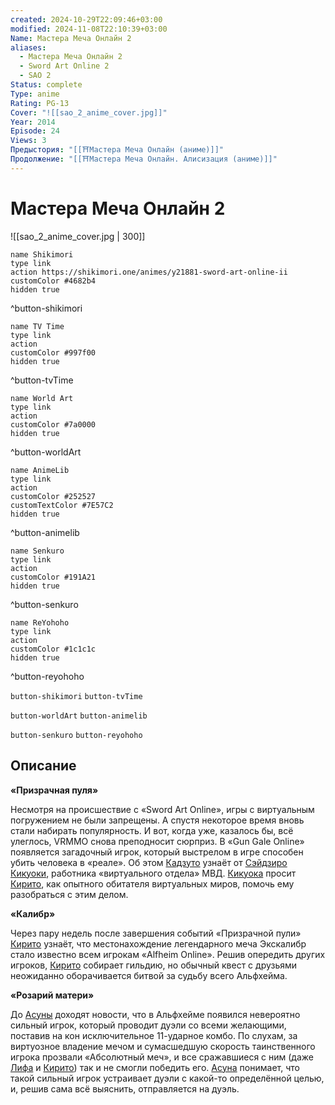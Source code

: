 ```yaml
---
created: 2024-10-29T22:09:46+03:00
modified: 2024-11-08T22:10:39+03:00
Name: Мастера Меча Онлайн 2
aliases:
  - Мастера Меча Онлайн 2
  - Sword Art Online 2
  - SAO 2
Status: complete
Type: anime
Rating: PG-13
Cover: "![[sao_2_anime_cover.jpg]]"
Year: 2014
Episode: 24
Views: 3
Предыстория: "[[⛩️Мастера Меча Онлайн (аниме)]]"
Продолжение: "[[⛩️Мастера Меча Онлайн. Алисизация (аниме)]]"
---
```


# Мастера Меча Онлайн 2

![[sao_2_anime_cover.jpg | 300]]

```button
name Shikimori
type link
action https://shikimori.one/animes/y21881-sword-art-online-ii
customColor #4682b4
hidden true
```
^button-shikimori

```button
name TV Time
type link
action 
customColor #997f00
hidden true
```
^button-tvTime

```button
name World Art
type link
action 
customColor #7a0000
hidden true
```
^button-worldArt

```button
name AnimeLib
type link
action 
customColor #252527
customTextColor #7E57C2
hidden true
```
^button-animelib

```button
name Senkuro
type link
action 
customColor #191A21
hidden true
```
^button-senkuro

```button
name ReYohoho
type link
action 
customColor #1c1c1c
hidden true
```
^button-reyohoho



`button-shikimori` `button-tvTime`

`button-worldArt` `button-animelib`

`button-senkuro` `button-reyohoho`

## Описание


**«Призрачная пуля»**

Несмотря на происшествие с «Sword Art Online», игры с виртуальным погружением не были запрещены. А спустя некоторое время вновь стали набирать популярность. И вот, когда уже, казалось бы, всё улеглось, VRMMO снова преподносит сюрприз. В «Gun Gale Online» появляется загадочный игрок, который выстрелом в игре способен убить человека в «реале». Об этом [Кадзуто](https://shikimori.one/characters/36765-kazuto-kirigaya) узнаёт от [Сэйдзиро Кикуоки](https://shikimori.one/characters/72205-seijirou-kikuoka), работника «виртуального отдела» МВД. [Кикуока](https://shikimori.one/characters/72205-seijirou-kikuoka) просит [Кирито](https://shikimori.one/characters/36765-kazuto-kirigaya), как опытного обитателя виртуальных миров, помочь ему разобраться с этим делом.


**«Калибр»**

Через пару недель после завершения событий «Призрачной пули» [Кирито](https://shikimori.one/characters/36765-kazuto-kirigaya) узнаёт, что местонахождение легендарного меча Экскалибр стало известно всем игрокам «Alfheim Online». Решив опередить других игроков, [Кирито](https://shikimori.one/characters/36765-kazuto-kirigaya) собирает гильдию, но обычный квест с друзьями неожиданно оборачивается битвой за судьбу всего Альфхейма.


**«Розарий матери»**

До [Асуны](https://shikimori.one/characters/36828-asuna-yuuki) доходят новости, что в Альфхейме появился невероятно сильный игрок, который проводит дуэли со всеми желающими, поставив на кон исключительное 11-ударное комбо. По слухам, за виртуозное владение мечом и сумасшедшую скорость таинственного игрока прозвали «Абсолютный меч», и все сражавшиеся с ним (даже [Лифа](https://shikimori.one/characters/36831-suguha-kirigaya) и [Кирито](https://shikimori.one/characters/36765-kazuto-kirigaya)) так и не смогли победить его. [Асуна](https://shikimori.one/characters/36828-asuna-yuuki) понимает, что такой сильный игрок устраивает дуэли с какой-то определённой целью, и, решив сама всё выяснить, отправляется на дуэль.
